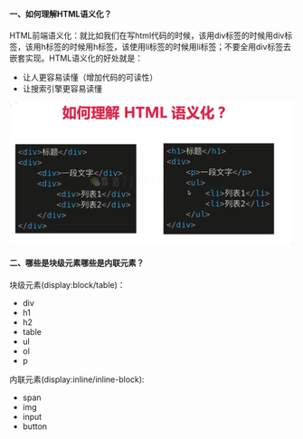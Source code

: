 #### 一、如何理解HTML语义化？

​	HTML前端语义化：就比如我们在写html代码的时候，该用div标签的时候用div标签，该用h标签的时候用h标签，该使用li标签的时候用li标签；不要全用div标签去嵌套实现。HTML语义化的好处就是：

- 让人更容易读懂（增加代码的可读性）
- 让搜索引擎更容易读懂

![image-20210317151456109](./img/image-20210317151456109.png)

#### 二、哪些是块级元素哪些是内联元素？

块级元素(display:block/table)：

- div
- h1
- h2
- table
- ul
- ol
- p

内联元素(display:inline/inline-block):

- span 
- img
- input
- button